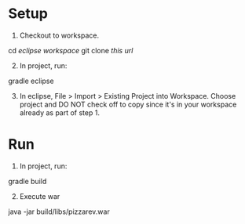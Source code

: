 Setup
========

1. Checkout to workspace.

cd _eclipse workspace_
git clone _this url_

2. In project, run:

gradle eclipse

3. In eclipse, File > Import > Existing Project into Workspace.
   Choose project and DO NOT check off to copy since it's in
   your workspace already as part of step 1.

Run
========

1. In project, run:

gradle build

2. Execute war

java -jar build/libs/pizzarev.war
